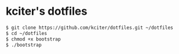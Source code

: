 # kciter's dotfiles

```bash
$ git clone https://github.com/kciter/dotfiles.git ~/dotfiles
$ cd ~/dotfiles
$ chmod +x bootstrap
$ ./bootstrap
```
